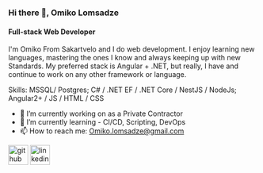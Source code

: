 ### Hi there 👋, Omiko Lomsadze
#### Full-stack Web Developer
I'm Omiko From Sakartvelo and I do web development. I enjoy learning new languages, mastering the ones I know and always keeping up with new Standards. My preferred stack is Angular + .NET, but really, I have and continue to work on any other framework or language. 

Skills: MSSQL/ Postgres; C# / .NET EF / .NET Core / NestJS / NodeJs;  Angular2+ / JS / HTML / CSS

- 🔭 I’m currently working on as a Private Contractor 
- 🌱 I’m currently learning  - CI/CD, Scripting, DevOps 
- 📫 How to reach me: Omiko.lomsadze@gmail.com 


[<img src='https://cdn.jsdelivr.net/npm/simple-icons@3.0.1/icons/github.svg' alt='github' height='40'>](https://github.com/OmarLomsadze)  [<img src='https://cdn.jsdelivr.net/npm/simple-icons@3.0.1/icons/linkedin.svg' alt='linkedin' height='40'>](https://www.linkedin.com/in/omiko-lomsadze-1b8048147//)  

